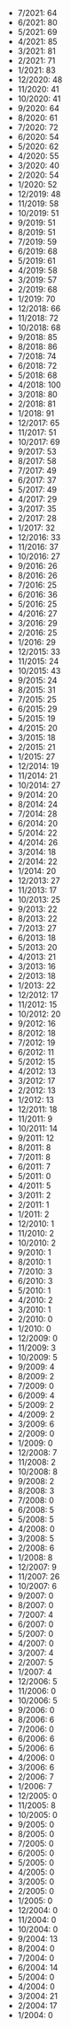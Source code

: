 *  7/2021: 64
*  6/2021: 80
*  5/2021: 69
*  4/2021: 85
*  3/2021: 81
*  2/2021: 71
*  1/2021: 83
*  12/2020: 48
*  11/2020: 41
*  10/2020: 41
*  9/2020: 64
*  8/2020: 61
*  7/2020: 72
*  6/2020: 54
*  5/2020: 62
*  4/2020: 55
*  3/2020: 40
*  2/2020: 54
*  1/2020: 52
*  12/2019: 48
*  11/2019: 58
*  10/2019: 51
*  9/2019: 51
*  8/2019: 51
*  7/2019: 59
*  6/2019: 68
*  5/2019: 61
*  4/2019: 58
*  3/2019: 57
*  2/2019: 68
*  1/2019: 70
*  12/2018: 66
*  11/2018: 72
*  10/2018: 68
*  9/2018: 85
*  8/2018: 86
*  7/2018: 74
*  6/2018: 72
*  5/2018: 68
*  4/2018: 100
*  3/2018: 80
*  2/2018: 81
*  1/2018: 91
*  12/2017: 65
*  11/2017: 51
*  10/2017: 69
*  9/2017: 53
*  8/2017: 58
*  7/2017: 49
*  6/2017: 37
*  5/2017: 49
*  4/2017: 29
*  3/2017: 35
*  2/2017: 28
*  1/2017: 32
*  12/2016: 33
*  11/2016: 37
*  10/2016: 27
*  9/2016: 26
*  8/2016: 26
*  7/2016: 25
*  6/2016: 36
*  5/2016: 25
*  4/2016: 27
*  3/2016: 29
*  2/2016: 25
*  1/2016: 29
*  12/2015: 33
*  11/2015: 24
*  10/2015: 43
*  9/2015: 24
*  8/2015: 31
*  7/2015: 25
*  6/2015: 29
*  5/2015: 19
*  4/2015: 20
*  3/2015: 18
*  2/2015: 21
*  1/2015: 27
*  12/2014: 19
*  11/2014: 21
*  10/2014: 27
*  9/2014: 20
*  8/2014: 24
*  7/2014: 28
*  6/2014: 20
*  5/2014: 22
*  4/2014: 26
*  3/2014: 18
*  2/2014: 22
*  1/2014: 20
*  12/2013: 27
*  11/2013: 17
*  10/2013: 25
*  9/2013: 22
*  8/2013: 22
*  7/2013: 27
*  6/2013: 18
*  5/2013: 20
*  4/2013: 21
*  3/2013: 16
*  2/2013: 18
*  1/2013: 22
*  12/2012: 17
*  11/2012: 15
*  10/2012: 20
*  9/2012: 16
*  8/2012: 18
*  7/2012: 19
*  6/2012: 11
*  5/2012: 15
*  4/2012: 13
*  3/2012: 17
*  2/2012: 13
*  1/2012: 13
*  12/2011: 18
*  11/2011: 9
*  10/2011: 14
*  9/2011: 12
*  8/2011: 8
*  7/2011: 8
*  6/2011: 7
*  5/2011: 0
*  4/2011: 5
*  3/2011: 2
*  2/2011: 1
*  1/2011: 2
*  12/2010: 1
*  11/2010: 2
*  10/2010: 2
*  9/2010: 1
*  8/2010: 1
*  7/2010: 3
*  6/2010: 3
*  5/2010: 1
*  4/2010: 2
*  3/2010: 1
*  2/2010: 0
*  1/2010: 0
*  12/2009: 0
*  11/2009: 3
*  10/2009: 5
*  9/2009: 4
*  8/2009: 2
*  7/2009: 0
*  6/2009: 4
*  5/2009: 2
*  4/2009: 2
*  3/2009: 6
*  2/2009: 0
*  1/2009: 0
*  12/2008: 7
*  11/2008: 2
*  10/2008: 8
*  9/2008: 2
*  8/2008: 3
*  7/2008: 0
*  6/2008: 5
*  5/2008: 5
*  4/2008: 0
*  3/2008: 5
*  2/2008: 6
*  1/2008: 8
*  12/2007: 9
*  11/2007: 26
*  10/2007: 6
*  9/2007: 0
*  8/2007: 0
*  7/2007: 4
*  6/2007: 0
*  5/2007: 0
*  4/2007: 0
*  3/2007: 4
*  2/2007: 5
*  1/2007: 4
*  12/2006: 5
*  11/2006: 0
*  10/2006: 5
*  9/2006: 0
*  8/2006: 6
*  7/2006: 0
*  6/2006: 6
*  5/2006: 6
*  4/2006: 0
*  3/2006: 6
*  2/2006: 7
*  1/2006: 7
*  12/2005: 0
*  11/2005: 8
*  10/2005: 0
*  9/2005: 0
*  8/2005: 0
*  7/2005: 0
*  6/2005: 0
*  5/2005: 0
*  4/2005: 0
*  3/2005: 0
*  2/2005: 0
*  1/2005: 0
*  12/2004: 0
*  11/2004: 0
*  10/2004: 0
*  9/2004: 13
*  8/2004: 0
*  7/2004: 0
*  6/2004: 14
*  5/2004: 0
*  4/2004: 0
*  3/2004: 21
*  2/2004: 17
*  1/2004: 0